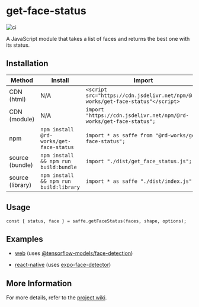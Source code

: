# get-face-status

![ci](https://github.com/Saffe-JP/get-face-status/actions/workflows/ci.yaml/badge.svg)

A JavaScript module that takes a list of faces and returns the best one with its status.

## Installation

| Method           | Install                                 | Import                                                                          |
| ---------------- | --------------------------------------- | ------------------------------------------------------------------------------- |
| CDN (html)       | N/A                                     | `<script src="https://cdn.jsdelivr.net/npm/@rd-works/get-face-status"</script>` |
| CDN (module)     | N/A                                     | `import "https://cdn.jsdelivr.net/npm/@rd-works/get-face-status";`              |
| npm              | `npm install @rd-works/get-face-status` | `import * as saffe from "@rd-works/get-face-status";`                           |
| source (bundle)  | `npm install && npm run build:bundle`   | `import "./dist/get_face_status.js";`                                           |
| source (library) | `npm install && npm run build:library`  | `import * as saffe "./dist/index.js";`                                          |

## Usage

```
const { status, face } = saffe.getFaceStatus(faces, shape, options);
```

## Examples

- [web](examples/web/index.js) (uses [@tensorflow-models/face-detection](https://www.npmjs.com/package/@tensorflow-models/face-detection))

- [react-native](examples/react_native/App.tsx) (uses [expo-face-detector](https://www.npmjs.com/package/expo-face-detector))

## More Information

For more details, refer to the [project wiki](https://github.com/Saffe-JP/get-face-status/wiki).
